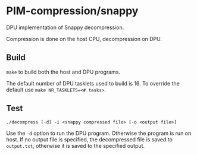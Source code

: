 # PIM-compression/snappy

DPU implementation of Snappy decompression. 

Compression is done on the host CPU, decompression on DPU.

## Build

`make` to build both the host and DPU programs. 

The default number of DPU tasklets used to build is 16. To override the default use `make NR_TASKLETS=<# tasks>`.

## Test

```
./decompress [-d] -i <snappy compressed file> [-o <output file>]
```

Use the `-d` option to run the DPU program. Otherwise the program is run on host.
If no output file is specified, the decompressed file is saved to `output.txt`, otherwise it is saved to the specified output.


